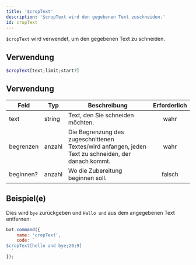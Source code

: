 ```yaml
---
title: '$cropText'
description: '$cropText wird den gegebenen Text zuschneiden.'
id: cropText
---
```


`$cropText` wird verwendet, um den gegebenen Text zu schneiden.

## Verwendung

```php
$cropText[text;limit;start?]
```

## Verwendung

| Feld      | Typ    | Beschreibung                                                                                        | Erforderlich |
| --------- | ------ | --------------------------------------------------------------------------------------------------- |:------------:|
| text      | string | Text, den Sie schneiden möchten.                                                                    |     wahr     |
| begrenzen | anzahl | Die Begrenzung des zugeschnittenen Textes/wird anfangen, jeden Text zu schneiden, der danach kommt. |     wahr     |
| beginnen? | anzahl | Wo die Zubereitung beginnen soll.                                                                   |    falsch    |

## Beispiel(e)

Dies wird `bye` zurückgeben und `Hallo und` aus dem angegebenen Text entfernen:

```javascript
bot.command({
    name: 'cropText',
    code: `
$cropText[hello and bye;20;9]
  `
});
```
